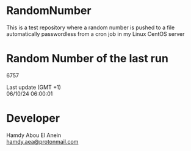 # RandomNumber    
This is a test repository where a random number is pushed to a file automatically passwordless from a cron job in my Linux CentOS server    
# Random Number of the last run   
6757
      
Last update (GMT +1)    
06/10/24 06:00:01
# Developer    
Hamdy Abou El Anein   
hamdy.aea@protonmail.com
